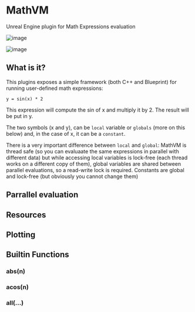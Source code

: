 # MathVM

Unreal Engine plugin for Math Expressions evaluation

![image](https://github.com/rdeioris/MathVM/assets/2234592/929f682e-7ec7-4caa-b70f-781d0fb16f01)

![image](https://github.com/rdeioris/MathVM/assets/2234592/5c891201-d0bd-4127-bc08-80752761ac60)

## What is it?
This plugins exposes a simple framework (both C++ and Blueprint) for running user-defined math expressions:

```
y = sin(x) * 2
```

This expression will compute the sin of x and multiply it by 2. The result will be put in y.

The two symbols (x and y), can be `local` variable or `globals` (more on this below) and, in the case of x, it can be a `constant`.

There is a very important difference between `local` and `global`: MathVM is thread safe (so you can evaluaate the same expressions in parallel with different data) but while accessing local variables is lock-free (each
thread works on a different copy of them), global variables are shared between parallel evaluations, so a read-write lock is required. Constants are global and lock-free (but obviously you cannot change them)

## Parrallel evaluation

## Resources

## Plotting

## Builtin Functions

### abs(n)

### acos(n)

### all(...)
